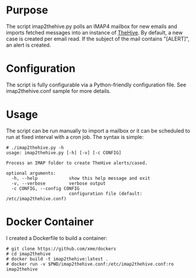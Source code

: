 # Purpose
The script imap2thehive.py polls an IMAP4 mailbox for new emails and imports fetched messages into an instance of [TheHive](https://thehive-project.org/). By default, a new case is created per email read. If the subject of the mail contains "[ALERT]", an alert is created.

# Configuration
The script is fully configurable via a Python-friendly configuration file. See imap2thehive.conf sample for more details.

# Usage
The script can be run manually to import a mailbox or it can be scheduled to run at fixed interval with a cron job. The syntax is simple:
```
# ./imap2thehive.py -h
usage: imap2thehive.py [-h] [-v] [-c CONFIG]

Process an IMAP folder to create TheHive alerts/cased.

optional arguments:
  -h, --help            show this help message and exit
  -v, --verbose         verbose output
  -c CONFIG, --config CONFIG
                        configuration file (default: /etc/imap2thehive.conf)
```

# Docker Container
I created a Dockerfile to build a container:

```
# git clone https://github.com/xme/dockers
# cd imap2thehive
# docker build -t imap2thehive:latest .
# docker run -v $PWD/imap2thehive.conf:/etc/imap2thehive.conf:ro imap2thehive
```
